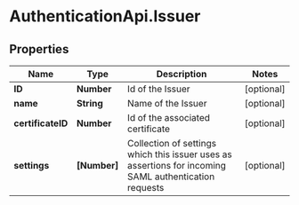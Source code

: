 # AuthenticationApi.Issuer

## Properties

Name | Type | Description | Notes
------------ | ------------- | ------------- | -------------
**ID** | **Number** | Id of the Issuer | [optional] 
**name** | **String** | Name of the Issuer | [optional] 
**certificateID** | **Number** | Id of the associated certificate | [optional] 
**settings** | **[Number]** | Collection of settings which this issuer uses as assertions for incoming SAML authentication requests | [optional] 


